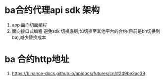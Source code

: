 # ba合约代理api sdk 架构
1. aop 面向切面编程
2. 面向接口式编程 避免sdk 切换底层;如切换至其他平台的合约(目前是bh切换到ba),减少替换成本
# ba 合约http地址
1. https://binance-docs.github.io/apidocs/futures/cn/#249be3ac39

